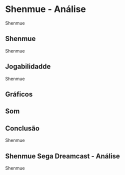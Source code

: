 ---
---

# Shenmue - Análise

Shenmue

## Shenmue

Shenmue

## Jogabilidadde

Shenmue

## Gráficos


## Som

## Conclusão

Shenmue

## Shenmue Sega Dreamcast - Análise

Shenmue
